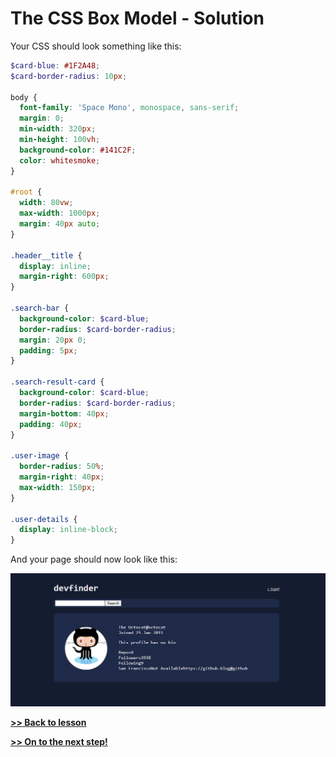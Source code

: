 # The CSS Box Model - Solution

Your CSS should look something like this:

```scss
$card-blue: #1F2A48;
$card-border-radius: 10px;

body {
  font-family: 'Space Mono', monospace, sans-serif;
  margin: 0;
  min-width: 320px;
  min-height: 100vh;
  background-color: #141C2F;
  color: whitesmoke;
}

#root {
  width: 80vw;
  max-width: 1000px;
  margin: 40px auto;
}

.header__title {
  display: inline;
  margin-right: 600px;
}

.search-bar {
  background-color: $card-blue;
  border-radius: $card-border-radius;
  margin: 20px 0;
  padding: 5px;
}

.search-result-card {
  background-color: $card-blue;
  border-radius: $card-border-radius;
  margin-bottom: 40px;
  padding: 40px;
}

.user-image {
  border-radius: 50%;
  margin-right: 40px;
  max-width: 150px;
}

.user-details {
  display: inline-block;
}
```

And your page should now look like this:

![image](/assets/box_model_preview.png)


**[>> Back to lesson](/lessons/3-css-box-model.md)**

**[>> On to the next step!](/lessons/4-layout-techniques.md)**